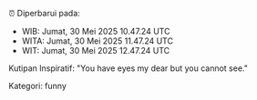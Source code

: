 ⏰ Diperbarui pada:
- WIB: Jumat, 30 Mei 2025 10.47.24 UTC
- WITA: Jumat, 30 Mei 2025 11.47.24 UTC
- WIT: Jumat, 30 Mei 2025 12.47.24 UTC

Kutipan Inspiratif:
"You have eyes my dear but you cannot see."


Kategori: funny

